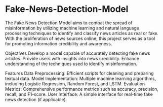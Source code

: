 # Fake-News-Detection-Model
The Fake News Detection Model aims to combat the spread of misinformation by utilizing machine learning and natural language processing techniques to identify and classify news articles as real or fake. With the proliferation of news sources online, this project serves as a tool for promoting information credibility and awareness.

Objectives
Develop a model capable of accurately detecting fake news articles.
Provide users with insights into news credibility.
Enhance understanding of the techniques used to identify misinformation.

Features
Data Preprocessing: Efficient scripts for cleaning and preparing textual data.
Model Implementation: Multiple machine learning algorithms, including Logistic Regression, Random Forest, and LSTM.
Evaluation Metrics: Comprehensive performance metrics such as accuracy, precision, recall, and F1-score.
User Interface: A simple interface for real-time fake news detection (if applicable).
